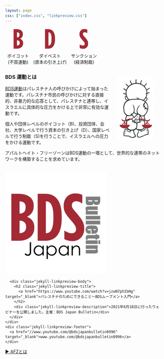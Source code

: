 ```yaml
---
layout: page
css: ["index.css", "linkpreview.css"]
---
```

<div class="page">

<table style="table-layout: fixed; width: 100%">
<thead>
  <tr>
    <td><div style="text-align: center"><img src="/assets/img/b.png" height="70px" /></div></td>
    <td><div style="text-align: center"><img src="/assets/img/d.png" height="70px" /></div></td>
    <td><div style="text-align: center"><img src="/assets/img/s.png" height="70px" /></div></td>
  </tr>
  <tr>
    <td><div style="text-align: center">ボイコット<br />(不買運動)</div></td>
    <td><div style="text-align: center">ダイベスト<br />(資本の引き上げ)</div></td>
    <td><div style="text-align: center">サンクション<br />(経済制裁)</div></td>
  </tr>
</thead>
</table>

<img src="/assets/img/handala.jpg" style="float:right; width: 120px; margin: 20px" />

<div id="page-info">
  <h3>BDS 運動とは</h3>
</div>

<p><a href="https://bdsmovement.net" target="_blank">BDS運動</a>はパレスチナ人の呼びかけによって始まった運動です。パレスチナ市民の呼びかけに対する直接的、非暴力的な応答として、パレスチナと連帯し、イスラエルに具体的な圧力をかける上で非常に有効な運動です。</p>

<p>個人や団体レベルのボイコット（B)、投資団体、会社、大学レベルで行う資本の引き上げ（D）、国家レベルで行う制裁（S)を行うことで、イスラエルへの圧力をかける運動です。</p>

<p>アパルトヘイト・フリーゾーンはBDS運動の一環として、世界的な連帯のネットワークを構築することを求めています。</p>
<br />

<div class="jekyll-linkpreview-wrapper">
  <div class="jekyll-linkpreview-wrapper-inner">
    <div class="jekyll-linkpreview-content">
      <div class="jekyll-linkpreview-image">
        <a href="https://www.youtube.com/watch?v=jzwN7phIbHg" target="_blank">
          <img src="/assets/img/BDSIntro.webp" />
        </a>
      </div>

      <div class="jekyll-linkpreview-body">
        <h2 class="jekyll-linkpreview-title">
          <a href="https://www.youtube.com/watch?v=jzwN7phIbHg" target="_blank">パレスチナのためにできること～BDSムーブメント入門</a>
        </h2>
        <div class="jekyll-linkpreview-description">2021年6月18日に行ったウェビナーを公開しました。主催：BDS Japan Bulletin</div>
      </div>
    </div>
    <div class="jekyll-linkpreview-footer">
      <a href="//www.youtube.com/@bdsjapanbulletin8996" target="_blank">www.youtube.com/@bdsjapanbulletin8996</a>
    </div>
  </div>
</div>

<a href="/what-is-afz">▶︎ AFZとは</a>

</div>
